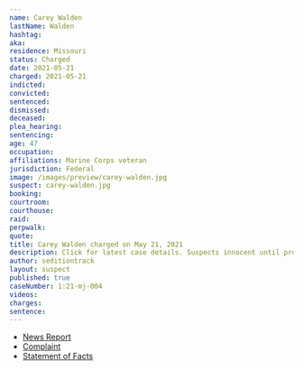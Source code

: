 ```yaml
---
name: Carey Walden
lastName: Walden
hashtag:
aka:
residence: Missouri
status: Charged
date: 2021-05-21
charged: 2021-05-21
indicted:
convicted: 
sentenced: 
dismissed: 
deceased:
plea_hearing:
sentencing:
age: 47
occupation:
affiliations: Marine Corps veteran
jurisdiction: Federal
image: /images/preview/carey-walden.jpg
suspect: carey-walden.jpg
booking:
courtroom:
courthouse:
raid:
perpwalk:
quote:
title: Carey Walden charged on May 21, 2021
description: Click for latest case details. Suspects innocent until proven guilty.
author: seditiontrack
layout: suspect
published: true
caseNumber: 1:21-mj-004
videos:
charges:
sentence:
---
```

- [News Report](https://www.kansascity.com/news/local/crime/article251913838.html)
- [Complaint](https://www.justice.gov/usao-dc/case-multi-defendant/file/1401806/download)
- [Statement of Facts](https://www.justice.gov/usao-dc/case-multi-defendant/file/1401811/download)

